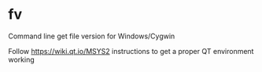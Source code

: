 # fv
Command line get file version for Windows/Cygwin 

Follow https://wiki.qt.io/MSYS2 instructions to get a proper QT environment working
